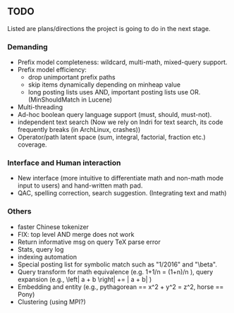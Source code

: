## TODO
Listed are plans/directions the project is going to do
in the next stage.

### Demanding
* Prefix model completeness: wildcard, multi-math, mixed-query support.
* Prefix model efficiency: 
    * drop unimportant prefix paths
    * skip items dynamically depending on minheap value
    * long posting lists uses AND, important posting lists use OR. (MinShouldMatch in Lucene)
* Multi-threading
* Ad-hoc boolean query language support (must, should, must-not).
* independent text search (Now we rely on Indri for text search, its code frequently breaks (in ArchLinux, crashes))
* Operator/path latent space (sum, integral, factorial, fraction etc.) coverage.

### Interface and Human interaction
* New interface (more intuitive to differentiate math and non-math mode input to users) and hand-written math pad.
* QAC, spelling correction, search suggestion. (Integrating text and math)

### Others
* faster Chinese tokenizer
* FIX: top level AND merge does not work
* Return informative msg on query TeX parse error
* Stats, query log
* indexing automation
* Special posting list for symbolic match such as "1/2016" and "\beta".
* Query transform for math equivalence (e.g. 1+1/n = (1+n)/n ), query expansion (e.g., \left| a + b \right| += | a + b| )
* Embedding and entity (e.g., pythagorean == x^2 + y^2 = z^2, horse == Pony)
* Clustering (using MPI?)
